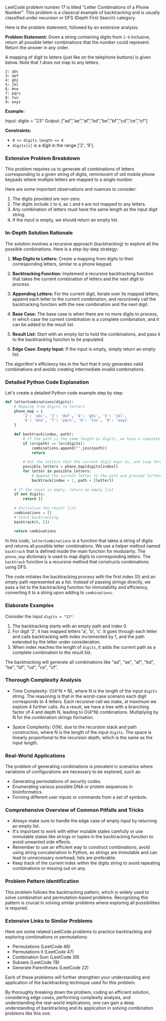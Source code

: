 LeetCode problem number 17 is titled "Letter Combinations of a Phone Number". This problem is a classical example of backtracking and is usually classified under recursion or DFS (Depth First Search) category.

Here is the problem statement, followed by an extensive analysis:

**Problem Statement:**
Given a string containing digits from `2-9` inclusive, return all possible letter combinations that the number could represent. Return the answer in any order.

A mapping of digit to letters (just like on the telephone buttons) is given below. Note that 1 does not map to any letters.

```
2: abc
3: def
4: ghi
5: jkl
6: mno
7: pqrs
8: tuv
9: wxyz
```

**Example:**

Input: digits = "23"
Output: ["ad","ae","af","bd","be","bf","cd","ce","cf"]

**Constraints:**

- `0 <= digits.length <= 4`
- `digits[i]` is a digit in the range ['2', '9'].

### Extensive Problem Breakdown
This problem requires us to generate all combinations of letters corresponding to a given string of digits, reminiscent of old mobile phone keypads where multiple letters are mapped to a single number.

Here are some important observations and nuances to consider:
1. The digits provided are non-zero.
2. The digits include `2` to `9`, as `1` and `0` are not mapped to any letters.
3. Any combination of letters must have the same length as the input digit string.
4. If the input is empty, we should return an empty list.

### In-Depth Solution Rationale
The solution involves a recursive approach (backtracking) to explore all the possible combinations. Here is a step-by-step strategy:

1. **Map Digits to Letters:**
   Create a mapping from digits to their corresponding letters, similar to a phone keypad.

2. **Backtracking Function:**
   Implement a recursive backtracking function that takes the current combination of letters and the next digit to process.

3. **Appending Letters:**
   For the current digit, iterate over its mapped letters, append each letter to the current combination, and recursively call the backtracking function with the new combination and the next digit.

4. **Base Case:**
   The base case is when there are no more digits to process, in which case the current combination is a complete combination, and it can be added to the result list.

5. **Result List:**
   Start with an empty list to hold the combinations, and pass it to the backtracking function to be populated.

6. **Edge Case: Empty Input:**
   If the input is empty, simply return an empty list.

The algorithm's efficiency lies in the fact that it only generates valid combinations and avoids creating intermediate invalid combinations.

### Detailed Python Code Explanation
Let's create a detailed Python code example step by step:

```python
def letterCombinations(digits):
    # Mapping from digits to letters
    phone_map = {
        '2': 'abc', '3': 'def', '4': 'ghi', '5': 'jkl',
        '6': 'mno', '7': 'pqrs', '8': 'tuv', '9': 'wxyz'
    }
    
    def backtrack(index, path):
        # If the path is the same length as digits, we have a complete combination
        if len(path) == len(digits):
            combinations.append("".join(path))
            return
        
        # Get the letters that the current digit maps to, and loop through them
        possible_letters = phone_map[digits[index]]
        for letter in possible_letters:
            # Append the current letter to the path and proceed further
            backtrack(index + 1, path + [letter])
    
    # If the input is empty, return an empty list
    if not digits:
        return []
    
    # Initialize the result list
    combinations = []
    # Start backtracking
    backtrack(0, [])
    
    return combinations
```

In this code, `letterCombinations` is a function that takes a string of digits and returns all possible letter combinations. We use a helper method named `backtrack` that is defined inside the main function for modularity. The `phone_map` dictionary is used to map digits to corresponding letters. The `backtrack` function is a recursive method that constructs combinations using DFS.

The code initiates the backtracking process with the first index (0) and an empty path represented as a list. Instead of passing strings directly, we pass a list to the backtracking function for immutability and efficiency, converting it to a string upon adding to `combinations`. 

### Elaborate Examples
Consider the input `digits = "23"`:

1. The backtracking starts with an empty path and index 0.
2. For digit '2', it has mapped letters 'a', 'b', 'c'. It goes through each letter and calls backtracking with index incremented by 1, and the path extended by the letter under consideration.
3. When index reaches the length of `digits`, it adds the current path as a complete combination to the result list.

The backtracking will generate all combinations like "ad", "ae", "af", "bd", "be", "bf", "cd", "ce", "cf".

### Thorough Complexity Analysis
- Time Complexity: O(4^N * N), where N is the length of the input `digits` string. The reasoning is that in the worst-case scenario each digit corresponds to 4 letters. Each recursive call we make, at maximum we explore 4 further calls. As a result, we have a tree with a branching factor of 4 and depth N, leading to O(4^N) combinations. Multiplying by N for the combination strings formation.
  
- Space Complexity: O(N), due to the recursion stack and path construction, where N is the length of the input `digits`. The space is linearly proportional to the recursion depth, which is the same as the input length.

### Real-World Applications
The problem of generating combinations is prevalent in scenarios where variations of configurations are necessary to be explored, such as:
- Generating permutations of security codes.
- Enumerating various possible DNA or protein sequences in bioinformatics.
- Forming different user inputs or commands from a set of symbols.

### Comprehensive Overview of Common Pitfalls and Tricks
- Always make sure to handle the edge case of empty input by returning an empty list.
- It's important to work with either mutable states carefully or use immutable states like strings or tuples in the backtracking function to avoid unwanted side effects.
- Remember to use an efficient way to construct combinations; avoid using string concatenation in Python, as strings are immutable and can lead to unnecessary overhead; lists are preferable.
- Keep track of the current index within the digits string to avoid repeating combinations or missing out on any.

### Problem Pattern Identification
This problem follows the backtracking pattern, which is widely used to solve combination and permutation-based problems. Recognizing this pattern is crucial in solving similar problems where exploring all possibilities is required.

### Extensive Links to Similar Problems
Here are some related LeetCode problems to practice backtracking and exploring combinations or permutations:
- Permutations (LeetCode 46)
- Permutations II (LeetCode 47)
- Combination Sum (LeetCode 39)
- Subsets (LeetCode 78)
- Generate Parentheses (LeetCode 22)

Each of these problems will further strengthen your understanding and application of the backtracking technique used for this problem.

By thoroughly breaking down the problem, coding an efficient solution, considering edge cases, performing complexity analysis, and understanding the real-world implications, one can gain a deep understanding of backtracking and its application in solving combination problems like this one.